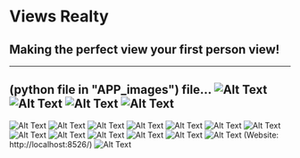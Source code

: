 # Views Realty
## Making the perfect view your first person view!
---
(python file in "APP_images") file...
![Alt Text](views_logo.jpg)
![Alt Text](screenshot_1.png)
![Alt Text](screenshot_2.png)
![Alt Text](screenshot_3.png)
---
![Alt Text](screenshot_4.png)
![Alt Text](screenshot_5.png)
![Alt Text](screenshot_6.png)
![Alt Text](screenshot_7.png)
![Alt Text](screenshot_8.png)
![Alt Text](screenshot_9.png)
![Alt Text](screenshot_10.png)
![Alt Text](screenshot_11.png)
![Alt Text](screenshot_11_5.png)
![Alt Text](screenshot_12.png)
![Alt Text](screenshot_13.png)
![Alt Text](screenshot_14.png)
![Alt Text](screenshot_15.png)
(Website: http://localhost:8526/)
![Alt Text](screenshot_16.png)
